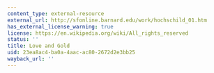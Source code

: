 ```yaml
---
content_type: external-resource
external_url: http://sfonline.barnard.edu/work/hochschild_01.htm
has_external_license_warning: true
license: https://en.wikipedia.org/wiki/All_rights_reserved
status: ''
title: Love and Gold
uid: 23ea8ac4-ba0a-4aac-ac80-2672d2e3bb25
wayback_url: ''
---
```

